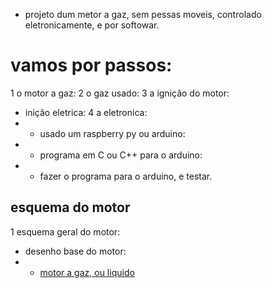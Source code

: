 - projeto dum metor a gaz, sem pessas moveis, controlado eletronicamente, e por softowar.
# vamos por passos:
1 o motor a gaz:
2 o gaz usado:
3 a ignição do motor:
 - inição eletrica:
4 a eletronica:
- - usado um raspberry py ou arduino:
- - programa em C ou C++ para o arduino:
- - fazer o programa para o arduino, e testar.
## esquema do motor 
1 esquema geral do motor:
- desenho base do motor: 
- - [motor a gaz, ou liquido](https://github.com/0joseDark/my-python-book/tree/main/doc-pt)
